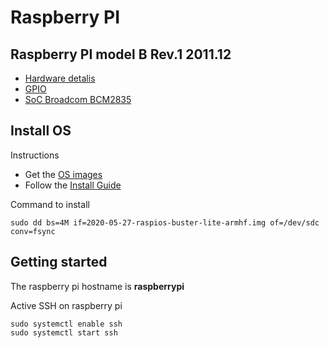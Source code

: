 # Raspberry PI

## Raspberry PI model B Rev.1 2011.12

* [Hardware detalis](https://raspberry-projects.com/pi/category/pi-hardware/raspberry-pi-model-b)
* [GPIO](https://elinux.org/RPi_Low-level_peripherals)
* [SoC Broadcom BCM2835](https://www.raspberrypi.org/documentation/hardware/raspberrypi/bcm2835/README.md)

## Install OS

Instructions

* Get the [OS images](https://www.raspberrypi.org/downloads/raspberry-pi-os/)
* Follow the [Install Guide](https://www.raspberrypi.org/documentation/installation/installing-images/linux.md)

Command to install

    sudo dd bs=4M if=2020-05-27-raspios-buster-lite-armhf.img of=/dev/sdc conv=fsync

## Getting started

The raspberry pi hostname is **raspberrypi**

Active SSH on raspberry pi

    sudo systemctl enable ssh
    sudo systemctl start ssh


